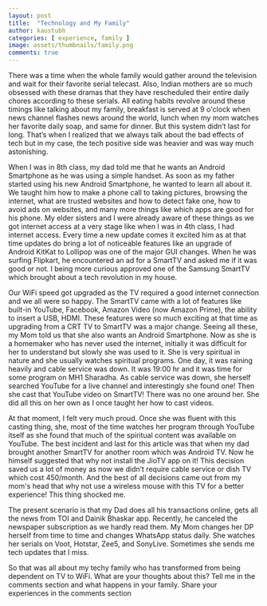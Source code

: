 ```yaml
---
layout: post
title:  "Technology and My Family"
author: kaustubh
categories: [ experience, family ]
image: assets/thumbnails/family.png
comments: true
---
```


There was a time when the whole family would gather around the television and wait for their favorite serial telecast. Also, Indian mothers are so much obsessed with these dramas that they have rescheduled their entire daily chores according to these serials. All eating habits revolve around these timings like talking about my family, breakfast is served at 9 o'clock when news channel flashes news around the world, lunch when my mom watches her favorite daily soap, and same for dinner. But this system didn’t last for long. That’s when I realized that we always talk about the bad effects of tech but in my case, the tech positive side was heavier and was way much astonishing.

When I was in 8th class, my dad told me that he wants an Android Smartphone as he was using a simple handset. As soon as my father started using his new Android Smartphone, he wanted to learn all about it. We taught him how to make a phone call to taking pictures, browsing the internet, what are trusted websites and how to detect fake one, how to avoid ads on websites, and many more things like which apps are good for his phone. My elder sisters and I were already aware of these things as we got internet access at a very stage like when I was in 4th class, I had internet access. Every time a new update comes it excited him as at that time updates do bring a lot of noticeable features like an upgrade of Android KitKat to Lollipop was one of the major GUI changes. When he was surfing Flipkart, he encountered an ad for a SmartTV and asked me if it was good or not. I being more curious approved one of the Samsung SmartTV which brought about a tech revolution in my house.

Our WiFi speed got upgraded as the TV required a good internet connection and we all were so happy. The SmartTV came with a lot of features like built-in YouTube, Facebook, Amazon Video (now Amazon Prime), the ability to insert a USB, HDMI. These features were so much exciting at that time as upgrading from a CRT TV to SmartTV was a major change. Seeing all these, my Mom told us that she also wants an Android Smartphone. Now as she is a homemaker who has never used the internet, initially it was difficult for her to understand but slowly she was used to it. She is very spiritual in nature and she usually watches spiritual programs. One day, it was raining heavily and cable service was down. It was 19:00 hr and it was time for some program on MH1 Sharadha. As cable service was down, she herself searched YouTube for a live channel and interestingly she found one! Then she cast that YouTube video on SmartTV! There was no one around her. She did all this on her own as I once taught her how to cast videos.

At that moment, I felt very much proud. Once she was fluent with this casting thing, she, most of the time watches her program through YouTube itself as she found that much of the spiritual content was available on YouTube. The best incident and last for this article was that when my dad brought another SmartTV for another room which was Android TV. Now he himself suggested that why not install the JioTV app on it! This decision saved us a lot of money as now we didn’t require cable service or dish TV which cost 450/month. And the best of all decisions came out from my mom's head that why not use a wireless mouse with this TV for a better experience! This thing shocked me.

The present scenario is that my Dad does all his transactions online, gets all the news from TOI and Dainik Bhaskar app. Recently, he canceled the newspaper subscription as we hardly read them. My Mom changes her DP herself from time to time and changes WhatsApp status daily. She watches her serials on Voot, Hotstar, Zee5, and SonyLive. Sometimes she sends me tech updates that I miss.

So that was all about my techy family who has transformed from being dependent on TV to WiFi. What are your thoughts about this? Tell me in the comments section and what happens in your family. Share your experiences in the comments section